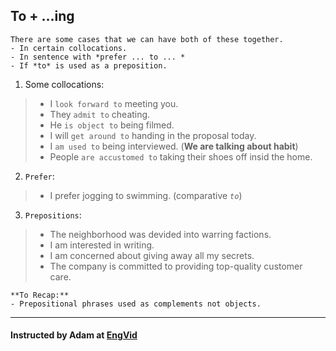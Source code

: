 ## To + ...ing
```
There are some cases that we can have both of these together.
- In certain collocations.
- In sentence with *prefer ... to ... *
- If *to* is used as a preposition.
```
1. Some collocations:
> - I `look forward to` meeting you.
> - They `admit to` cheating.
> - He `is object to` being filmed.
> - I will `get around to` handing in the proposal today. 
> - I `am used to` being interviewed. (**We are talking about habit**)
> - People `are accustomed to` taking their shoes off insid the home.

2. `Prefer`:
> - I prefer jogging to swimming. (comparative *`to`*)

3. `Prepositions`:
> - The neighborhood was devided into warring factions.
> - I am interested in writing.
> - I am concerned about giving away all my secrets.
> - The company is committed to providing top-quality customer care.

```
**To Recap:**
- Prepositional phrases used as complements not objects. 
```
---
#### Instructed by Adam at [EngVid](www.engvid.com)
